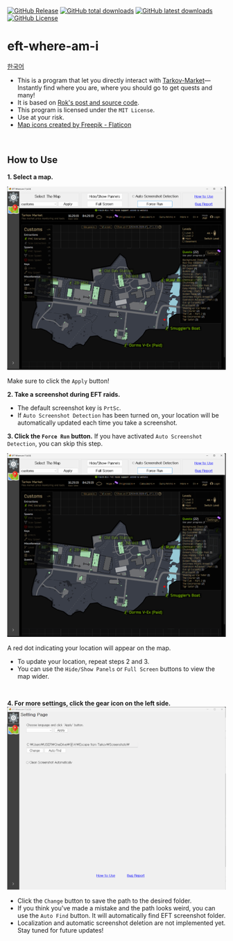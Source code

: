 [![GitHub Release](https://img.shields.io/github/v/release/karpitony/eft-where-am-i?include_prereleases&logo=github)](https://github.com/karpitony/eft-where-am-i/releases/latest)
[![GitHub total downloads](https://img.shields.io/github/downloads/karpitony/eft-where-am-i/total.svg?include_prerelease&logo=github)](https://github.com/karpitony/eft-where-am-i/releases)
[![GitHub latest downloads](https://img.shields.io/github/downloads/karpitony/eft-where-am-i/latest/total.svg?include_prerelease/latest&logo=github)](https://github.com/karpitony/eft-where-am-i/releases/latest)
[![GitHub License](https://img.shields.io/github/license/karpitony/eft-where-am-i)](./LICENSE)

# eft-where-am-i

[한국어](README_ko_kr.md)

- This is a program that let you directly interact with [Tarkov-Market](https://tarkov-market.com/)—Instantly find where you are, where you should go to get quests and many!
- It is based on [Rok's post and source code](https://gall.dcinside.com/m/eft/2143712).
- This program is licensed under the `MIT License`.
- Use at your risk.
- [Map icons created by Freepik - Flaticon](https://www.flaticon.com/free-icons/map)
<br />

## How to Use

**1. Select a map.**

<img src="assets/screenshot01.png" alt="screenshot01" width="800">

Make sure to click the `Apply` button!
<br />

**2. Take a screenshot during EFT raids.**

- The default screenshot key is `PrtSc`.
- If `Auto Screenshot Detection` has been turned on, your location will be automatically updated each time you take a screenshot.
  <br />

**3. Click the `Force Run` button.**
If you have activated `Auto Screenshot Detection`, you can skip this step.

<img src="assets/screenshot01.png" alt="screenshot01" width="800">

A red dot indicating your location will appear on the map.

- To update your location, repeat steps 2 and 3.
- You can use the `Hide/Show Panels` or `Full Screen` buttons to view the map wider.
<br />

**4. For more settings, click the gear icon on the left side.**
<img src="assets/screenshot02.png" alt="screenshot02" width="800">

- Click the `Change` button to save the path to the desired folder.
- If you think you've made a mistake and the path looks weird, you can use the `Auto Find` button. It will automatically find EFT screenshot folder.
- Localization and automatic screenshot deletion are not implemented yet. Stay tuned for future updates!
